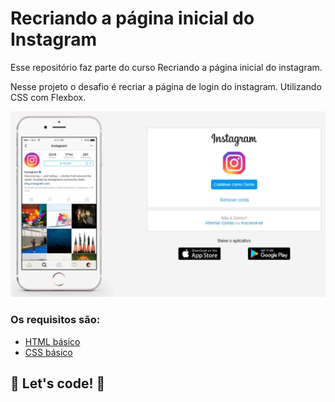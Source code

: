 # Recriando a página inicial do Instagram

Esse repositório faz parte do curso Recriando a página inicial do instagram. 

Nesse projeto o desafio é recriar a página de login do instagram. Utilizando CSS com Flexbox.



![demo](\img\demo.jpg)



### Os requisitos são:

* [HTML básico](https://www.w3schools.com/html/)
* [CSS básico](https://developer.mozilla.org/pt-BR/docs/Web/CSS)

## 🚀 Let's code! 🚀
